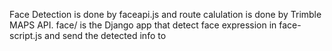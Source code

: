   Face Detection is done by faceapi.js and route calulation is done by Trimble MAPS API.
  face/ is the Django app that detect face expression in face-script.js and send the detected info to <script> in maps.html 
through localStorage. (API access might expire and you won't be able to see the map functions!)

![](https://github.com/rushuifang/hackbu/blob/master/face/static/face/pic_1.png)

![](https://github.com/rushuifang/hackbu/blob/master/face/static/face/pic_4.png)
